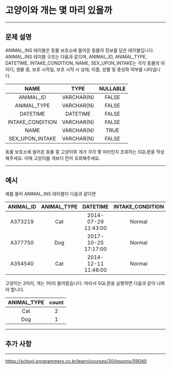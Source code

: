 # 고양이와 개는 몇 마리 있을까

---

## 문제 설명

ANIMAL_INS 테이블은 동물 보호소에 들어온 동물의 정보를 담은 테이블입니다. ANIMAL_INS 테이블 구조는 다음과 같으며, ANIMAL_ID, ANIMAL_TYPE, DATETIME, INTAKE_CONDITION, NAME, SEX_UPON_INTAKE는 각각 동물의 아이디, 생물 종, 보호 시작일, 보호 시작 시 상태, 이름, 성별 및 중성화 여부를 나타냅니다.

|     NAME      |      TYPE      | NULLABLE |
|:-------------:|:--------------:|:--------:|
|   ANIMAL_ID   |   VARCHAR(N)   |  FALSE   |
|  ANIMAL_TYPE  |   VARCHAR(N)   |  FALSE   |
|   DATETIME    |   DATETIME     |  FALSE   |
| INTAKE_CONDITION | VARCHAR(N)  |  FALSE   |
|     NAME      |   VARCHAR(N)   |   TRUE   |
| SEX_UPON_INTAKE | VARCHAR(N)   |  FALSE   |

동물 보호소에 들어온 동물 중 고양이와 개가 각각 몇 마리인지 조회하는 SQL문을 작성해주세요. 이때 고양이를 개보다 먼저 조회해주세요.

---

## 예시

예를 들어 ANIMAL_INS 테이블이 다음과 같다면

| ANIMAL_ID | ANIMAL_TYPE |        DATETIME        | INTAKE_CONDITION |   NAME   |   SEX_UPON_INTAKE   |
|:---------:|:-----------:|:----------------------:|:----------------:|:--------:|:-------------------:|
| A373219   |     Cat     | 2014-07-29 11:43:00    |      Normal       |   Ella   |   Spayed Female      |
| A377750   |     Dog     | 2017-10-25 17:17:00    |      Normal       |   Lucy   |   Spayed Female      |
| A354540   |     Cat     | 2014-12-11 11:48:00    |      Normal       |   Tux    |   Neutered Male      |

고양이는 2마리, 개는 1마리 들어왔습니다. 따라서 SQL문을 실행하면 다음과 같이 나와야 합니다.

| ANIMAL_TYPE | count |
|:-----------:|:-----:|
|     Cat     |   2   |
|     Dog     |   1   |


---

## 추가 사항



---

https://school.programmers.co.kr/learn/courses/30/lessons/59040
